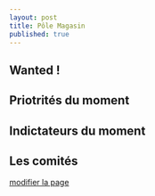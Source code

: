 ```yaml
---
layout: post
title: Pôle Magasin
published: true
---
```


## Wanted ! 

## Priotrités du moment

## Indictateurs du moment

## Les comités

[modifier la page](https://github.com/edacook/la-cagette.github.io/edit/master/_posts/2018-10-5-Pole-Magasin.md)